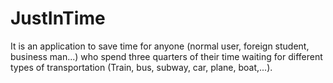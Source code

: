 # JustInTime
It is an application to save time for anyone (normal user, foreign student, business man...) who spend three quarters of their time waiting for different types of transportation (Train, bus, subway, car, plane, boat,...).
